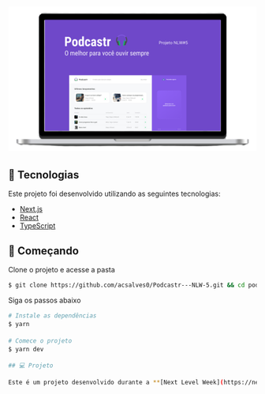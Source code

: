 <h1 align="center">
    <img alt="Podcastr" title="Podcastr" src="/capa.png" />
</h1>

## 🧪 Tecnologias

Este projeto foi desenvolvido utilizando as seguintes tecnologias:

- [Next.js](https://nextjs.org/)
- [React](https://reactjs.org)
- [TypeScript](https://www.typescriptlang.org/)

## 🚀 Começando

Clone o projeto e acesse a pasta

```bash
$ git clone https://github.com/acsalves0/Podcastr---NLW-5.git && cd podcastr
```

Siga os passos abaixo
```bash
# Instale as dependências
$ yarn

# Comece o projeto
$ yarn dev

## 💻 Projeto

Este é um projeto desenvolvido durante a **[Next Level Week](https://nextlevelweek.com/)**, apresentado por **[@Rocketseat](https://github.com/Rocketseat)** durante 19 a 25 de abril de 2021.